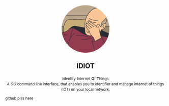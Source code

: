 <div align="center">
  <img src="docs\images\captainPicard.png" alt="Placeholder Image" style="width: 150px; height: 150px; border-radius: 50%; display: block; margin: 0 auto; object-fit: cover;" />
  <h2>IDIOT</h2>
  <p><small><strong>Id</strong>entify <strong>I</strong>nternet <strong>O</strong>f <strong>T</strong>hings<br>A <em>GO</em> command line interface, that enables you to identifier and manage internet of things (IOT) on your local network.</p>
</div>

github pills here
